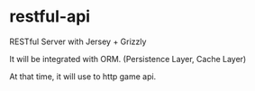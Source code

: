 # restful-api

RESTful Server with Jersey + Grizzly

It will be integrated with ORM. (Persistence Layer, Cache Layer)

At that time, it will use to http game api.
